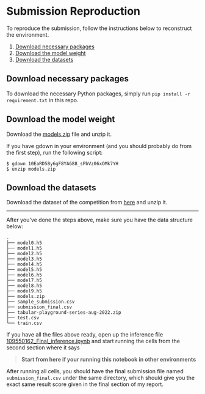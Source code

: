 # Submission  Reproduction

To reproduce the submission, follow the instructions below to reconstruct the environment.

1. [Download necessary packages](#Download-necessary-packages)
2. [Download the model weight](#Download-the-model-weight)
3. [Download the datasets](#Download-the-datasets)

## Download necessary packages
To download the necessary Python packages, simply run `pip install -r requirement.txt` in this repo.

## Download the model weight
Download the [models.zip](https://drive.google.com/open?id=10EaRD58y6gF8YA688_sPbVz06xOMk7YH&authuser=0&usp=drive_link) file and unzip it.

If you have gdown in your environment (and you should probably do from the first step), run the following script:
```bash=
$ gdown 10EaRD58y6gF8YA688_sPbVz06xOMk7YH
$ unzip models.zip
```

## Download the datasets
Download the dataset of the competition from [here](https://www.kaggle.com/competitions/tabular-playground-series-aug-2022/data) and unzip it.

---

After you've done the steps above, make sure you have the data structure below:
```
.
├── model0.h5
├── model1.h5
├── model2.h5
├── model3.h5
├── model4.h5
├── model5.h5
├── model6.h5
├── model7.h5
├── model8.h5
├── model9.h5
├── models.zip
├── sample_submission.csv
├── submission_final.csv
├── tabular-playground-series-aug-2022.zip
├── test.csv
└── train.csv
```

If you have all the files above ready, open up the inference file [109550162_Final_inference.ipynb](https://github.com/Lucas-Kuo/111Fall_ML_Final/blob/main/109550162_Final_inference.ipynb) and start running the cells from the second section where it says
> **Start from here if your running this notebook in other environments**

After running all cells, you should have the final submission file named `submission_final.csv` under the same directory, which should give you the exact same result score given in the final section of my report.
